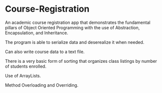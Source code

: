 # Course-Registration

An academic course registration app that demonstrates the fundamental pillars of Object Oriented Programming
with the use of Abstraction, Encapsulation, and Inheritance.

The program is able to serialize data and deserealize it when needed.

Can also write course data to a text file.

There is a very basic form of sorting that organizes class listings by number of students enrolled.

Use of ArrayLists.

Method Overloading and Overriding.
